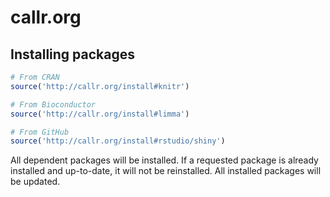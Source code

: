 # callr.org

## Installing packages

```r
# From CRAN
source('http://callr.org/install#knitr')

# From Bioconductor
source('http://callr.org/install#limma')

# From GitHub
source('http://callr.org/install#rstudio/shiny')
```

All dependent packages will be installed.  If a requested package is already installed and up-to-date, it will not be reinstalled.  All installed packages will be updated.
